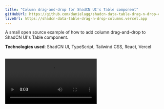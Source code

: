 ```yaml
---
title: "Column drag-and-drop for ShadCN UI's Table component"
gitHubUrl: https://github.com/danielagg/shadcn-data-table-drag-n-drop-columns
liveUrl: https://shadcn-data-table-drag-n-drop-columns.vercel.app
---
```


A small open source example of how to add column drag-and-drop to ShadCN UI's Table component.

**Technologies used**: ShadCN UI, TypeScript, Tailwind CSS, React, Vercel

<br />

<video controls>
  <source src="https://github.com/danielagg/shadcn-data-table-drag-n-drop-columns/assets/10685257/7db16b08-ba62-47e5-b1a8-1057056a631e" type="video/mp4">
  Your browser does not support the video tag.
</video>

